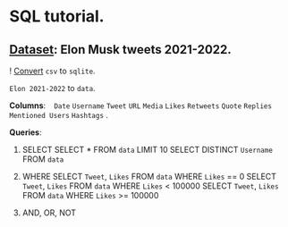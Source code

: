# SQL tutorial.
## [Dataset](https://www.kaggle.com/datasets/hisanai/elon-musk-tweets-5-years?select=Elon+2021-2022.csv): Elon Musk tweets 2021-2022.

! [Convert](https://www.rebasedata.com/convert-csv-to-sqlite-online) `csv` to `sqlite`.

`Elon 2021-2022` to `data`.

__Columns__:
  ` `
  `Date`
  `Username`
  `Tweet`
  `URL`
  `Media`
  `Likes`
  `Retweets`
  `Quote`
  `Replies`
  `Mentioned Users`
  `Hashtags`
.

__Queries__:

1. SELECT
    SELECT * FROM `data` LIMIT 10
    SELECT DISTINCT `Username` FROM `data`

2. WHERE
    SELECT `Tweet`, `Likes` FROM `data` WHERE `Likes` == 0
    SELECT `Tweet`, `Likes` FROM `data` WHERE `Likes` < 100000
    SELECT `Tweet`, `Likes` FROM `data` WHERE `Likes` >= 100000

3. AND, OR, NOT
    
    

